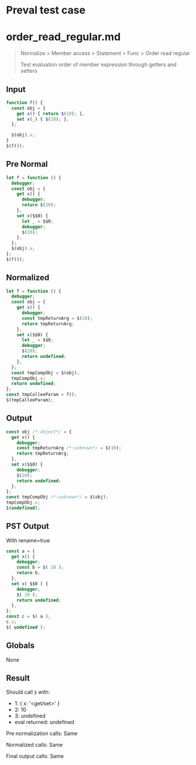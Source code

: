 # Preval test case

# order_read_regular.md

> Normalize > Member access > Statement > Func > Order read regular
>
> Test evaluation order of member expression through getters and setters

## Input

`````js filename=intro
function f() {
  const obj = {
    get x() { return $(10); },
    set x(_) { $(20); },
  };

  $(obj).x;
}
$(f());
`````

## Pre Normal


`````js filename=intro
let f = function () {
  debugger;
  const obj = {
    get x() {
      debugger;
      return $(10);
    },
    set x($$0) {
      let _ = $$0;
      debugger;
      $(20);
    },
  };
  $(obj).x;
};
$(f());
`````

## Normalized


`````js filename=intro
let f = function () {
  debugger;
  const obj = {
    get x() {
      debugger;
      const tmpReturnArg = $(10);
      return tmpReturnArg;
    },
    set x($$0) {
      let _ = $$0;
      debugger;
      $(20);
      return undefined;
    },
  };
  const tmpCompObj = $(obj);
  tmpCompObj.x;
  return undefined;
};
const tmpCalleeParam = f();
$(tmpCalleeParam);
`````

## Output


`````js filename=intro
const obj /*:object*/ = {
  get x() {
    debugger;
    const tmpReturnArg /*:unknown*/ = $(10);
    return tmpReturnArg;
  },
  set x($$0) {
    debugger;
    $(20);
    return undefined;
  },
};
const tmpCompObj /*:unknown*/ = $(obj);
tmpCompObj.x;
$(undefined);
`````

## PST Output

With rename=true

`````js filename=intro
const a = {
  get x() {
    debugger;
    const b = $( 10 );
    return b;
  },
  set x( $$0 ) {
    debugger;
    $( 20 );
    return undefined;
  },
};
const c = $( a );
c.x;
$( undefined );
`````

## Globals

None

## Result

Should call `$` with:
 - 1: { x: '<get/set>' }
 - 2: 10
 - 3: undefined
 - eval returned: undefined

Pre normalization calls: Same

Normalized calls: Same

Final output calls: Same
